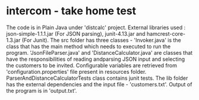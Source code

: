 # intercom - take home test 
The code is in Plain Java under 'distcalc' project. 
External libraries used : json-simple-1.1.1.jar (For JSON parsing), junit-4.13.jar and hamcrest-core-1.3.jar (For Junit). 
The src folder has three classes - 'Invoker.java' is the class that has the main method which needs to executed to run the program. 
'JsonFileParser.java' and 'DistanceCalculator.java' are classes that have the responsibilities of reading andparsing JSON input and selecting the customers to be invited. Configurable variables are retrieved from 'configuration.properties' file present in resources folder. ParserAndDistanceCalculatorTests class contains junit tests. The lib folder has the external dependencies and the input file - 'customers.txt'. Output of the program is in 'output.txt'.
